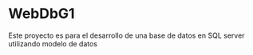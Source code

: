 # WebDbG1

Este proyecto es para el desarrollo de una base de datos en SQL server utilizando modelo de datos
